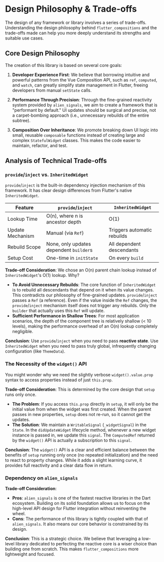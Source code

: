 # Design Philosophy & Trade-offs

The design of any framework or library involves a series of trade-offs. Understanding the design philosophy behind `flutter_compositions` and the trade-offs made can help you more deeply understand its strengths and suitable use cases.

## Core Design Philosophy

The creation of this library is based on several core goals:

1.  **Developer Experience First**: We believe that borrowing intuitive and powerful patterns from the Vue Composition API, such as `ref`, `computed`, and `watch`, can greatly simplify state management in Flutter, freeing developers from manual `setState` calls.

2.  **Performance Through Precision**: Through the fine-grained reactivity system provided by `alien_signals`, we aim to create a framework that is "performant by default." UI updates should be surgical and precise, not a carpet-bombing approach (i.e., unnecessary rebuilds of the entire subtree).

3.  **Composition Over Inheritance**: We promote breaking down UI logic into small, reusable `composable` functions instead of creating large and complex `StatefulWidget` classes. This makes the code easier to maintain, refactor, and test.

## Analysis of Technical Trade-offs

### `provide`/`inject` vs. `InheritedWidget`

`provide`/`inject` is the built-in dependency injection mechanism of this framework. It has clear design differences from Flutter's native `InheritedWidget`.

| Feature | `provide`/`inject` | `InheritedWidget` |
|---|---|---|
| Lookup Time | O(n), where n is ancestor depth | O(1) |
| Update Mechanism | Manual (via `Ref`) | Triggers automatic rebuilds |
| Rebuild Scope | None, only updates dependent `builder`s | All dependent descendants |
| Setup Cost | One-time in `initState` | On every `build` |

**Trade-off Consideration**:
We chose an O(n) parent chain lookup instead of `InheritedWidget`'s O(1) lookup. Why?

- **To Avoid Unnecessary Rebuilds**: The core function of `InheritedWidget` is to rebuild all descendants that depend on it when its value changes. This contradicts our philosophy of fine-grained updates. `provide`/`inject` passes a `Ref` (a reference). Even if the value inside the `Ref` changes, the `provide`/`inject` mechanism itself does not trigger any rebuilds. Only the `builder` that actually uses this `Ref` will update.
- **Sufficient Performance in Shallow Trees**: For most application scenarios, the depth of the component tree is relatively shallow (< 10 levels), making the performance overhead of an O(n) lookup completely negligible.

**Conclusion**: Use `provide`/`inject` when you need to pass **reactive state**. Use `InheritedWidget` when you need to pass truly global, infrequently changing configuration (like `ThemeData`).

### The Necessity of the `widget()` API

You might wonder why we need the slightly verbose `widget().value.prop` syntax to access properties instead of just `this.prop`.

**Trade-off Consideration**:
This is determined by the core design that `setup` runs only once.

- **The Problem**: If you access `this.prop` directly in `setup`, it will only be the initial value from when the widget was first created. When the parent passes in new properties, `setup` does not re-run, so it cannot get the updates.
- **The Solution**: We maintain a `WritableSignal` (`_widgetSignal`) in the `State`. In the `didUpdateWidget` lifecycle method, whenever a new widget instance is passed in, we update this `signal`. The `ComputedRef` returned by the `widget()` API is actually a subscription to this `signal`.

**Conclusion**: The `widget()` API is a clear and efficient balance between the benefits of `setup` running only once (no repeated initialization) and the need to react to property changes. While it adds a slight learning curve, it provides full reactivity and a clear data flow in return.

### Dependency on `alien_signals`

**Trade-off Consideration**:

- **Pros**: `alien_signals` is one of the fastest reactive libraries in the Dart ecosystem. Building on its solid foundation allows us to focus on the high-level API design for Flutter integration without reinventing the wheel.
- **Cons**: The performance of this library is tightly coupled with that of `alien_signals`. It also means our core behavior is constrained by its design.

**Conclusion**: This is a strategic choice. We believe that leveraging a low-level library dedicated to perfecting the reactive core is a wiser choice than building one from scratch. This makes `flutter_compositions` more lightweight and focused.

